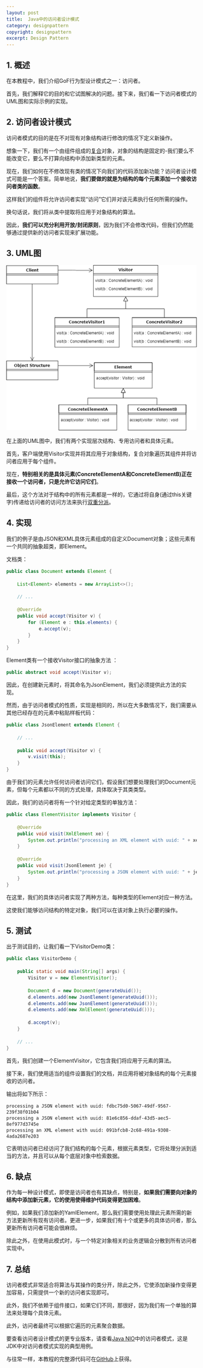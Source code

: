 ```yaml
---
layout: post
title:  Java中的访问者设计模式
category: designpattern
copyright: designpattern
excerpt: Design Pattern
---
```


## 1. 概述

在本教程中，我们介绍GoF行为型设计模式之一：访问者。

首先，我们解释它的目的和它试图解决的问题。接下来，我们看一下访问者模式的UML图和实际示例的实现。

## 2. 访问者设计模式

访问者模式的目的是在不对现有对象结构进行修改的情况下定义新操作。

想象一下，我们有一个由组件组成的[复合]()对象，对象的结构是固定的-我们要么不能改变它，要么不打算向结构中添加新类型的元素。

现在，我们如何在不修改现有类的情况下向我们的代码添加新功能？访问者设计模式可能是一个答案。简单地说，**我们要做的就是为结构的每个元素添加一个接收访问者类的函数**。

这样我们的组件将允许访问者实现“访问”它们并对该元素执行任何所需的操作。

换句话说，我们将从类中提取将应用于对象结构的算法。

因此，**我们可以充分利用开放/封闭原则**，因为我们不会修改代码，但我们仍然能够通过提供新的访问者实现来扩展功能。

## 3. UML图

![](/assets/images/2023/designpattern/javavisitorpattern01.png)

在上面的UML图中，我们有两个实现层次结构、专用访问者和具体元素。

首先，客户端使用Visitor实现并将其应用于对象结构，复合对象遍历其组件并将访问者应用于每个组件。

现在，**特别相关的是具体元素(ConcreteElementA和ConcreteElementB)正在接收一个访问者，只是允许它访问它们**。

最后，这个方法对于结构中的所有元素都是一样的，它通过将自身(通过this关键字)传递给访问者的访问方法来执行[双重分派](https://en.wikipedia.org/wiki/Double_dispatch)。

## 4. 实现

我们的例子是由JSON和XML具体元素组成的自定义Document对象；这些元素有一个共同的抽象超类，即Element。

文档类：

```java
public class Document extends Element {

    List<Element> elements = new ArrayList<>();

    // ...

    @Override
    public void accept(Visitor v) {
        for (Element e : this.elements) {
            e.accept(v);
        }
    }
}
```

Element类有一个接收Visitor接口的抽象方法 ：

```java
public abstract void accept(Visitor v);
```

因此，在创建新元素时，将其命名为JsonElement，我们必须提供此方法的实现。

然而，由于访问者模式的性质，实现是相同的，所以在大多数情况下，我们需要从其他已经存在的元素中粘贴样板代码：

```java
public class JsonElement extends Element {

    // ...

    public void accept(Visitor v) {
        v.visit(this);
    }
}
```

由于我们的元素允许任何访问者访问它们，假设我们想要处理我们的Document元素，但每个元素都以不同的方式处理，具体取决于其类类型。

因此，我们的访问者将有一个针对给定类型的单独方法：

```java
public class ElementVisitor implements Visitor {

    @Override
    public void visit(XmlElement xe) {
        System.out.println("processing an XML element with uuid: " + xe.uuid);
    }

    @Override
    public void visit(JsonElement je) {
        System.out.println("processing a JSON element with uuid: " + je.uuid);
    }
}
```

在这里，我们的具体访问者实现了两种方法，每种类型的Element对应一种方法。

这使我们能够访问结构的特定对象，我们可以在该对象上执行必要的操作。

## 5. 测试

出于测试目的，让我们看一下VisitorDemo类：

```java
public class VisitorDemo {

    public static void main(String[] args) {
        Visitor v = new ElementVisitor();

        Document d = new Document(generateUuid());
        d.elements.add(new JsonElement(generateUuid()));
        d.elements.add(new JsonElement(generateUuid()));
        d.elements.add(new XmlElement(generateUuid()));

        d.accept(v);
    }

    // ...
}
```

首先，我们创建一个ElementVisitor，它包含我们将应用于元素的算法。

接下来，我们使用适当的组件设置我们的文档，并应用将被对象结构的每个元素接收的访问者。

输出将如下所示：

```shell
processing a JSON element with uuid: fdbc75d0-5067-49df-9567-239f38f01b04
processing a JSON element with uuid: 81e6c856-ddaf-43d5-aec5-8ef977d3745e
processing an XML element with uuid: 091bfcb8-2c68-491a-9308-4ada2687e203
```

它表明访问者已经访问了我们结构的每个元素，根据元素类型，它将处理分派到适当的方法，并且可以从每个底层对象中检索数据。

## 6. 缺点

作为每一种设计模式，即使是访问者也有其缺点，特别是，**如果我们需要向对象的结构中添加新元素，它的使用使得维护代码变得更加困难**。

例如，如果我们添加新的YamlElement，那么我们需要使用处理此元素所需的新方法更新所有现有访问者。更进一步，如果我们有十个或更多的具体访问者，那么更新所有访问者可能会很麻烦。

除此之外，在使用此模式时，与一个特定对象相关的业务逻辑会分散到所有访问者实现中。

## 7. 总结

访问者模式非常适合将算法与其操作的类分开，除此之外，它使添加新操作变得更加容易，只需提供一个新的访问者实现即可。

此外，我们不依赖于组件接口，如果它们不同，那很好，因为我们有一个单独的算法来处理每个具体元素。

此外，访问者最终可以根据它遍历的元素聚合数据。

要查看访问者设计模式的更专业版本，请查看[Java NIO](https://www.baeldung.com/java-nio2-file-visitor)中的访问者模式，这是JDK中对访问者模式实现的典型用例。

与往常一样，本教程的完整源代码可在[GitHub](https://github.com/tuyucheng7/taketoday-tutorial4j/tree/master/design-patterns-modules)上获得。